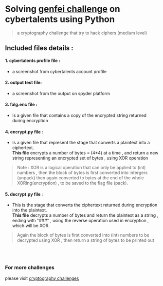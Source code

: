 # Solving [genfei challenge]( https://cybertalents.com/challenges/cryptography/genfei ) on cybertalents using Python
> a cryptography challenge that try to hack ciphers (medium level)

## Included files details :
#### 1. cybertalents profile file :
- a screenshot from cybertalents account profile 

#### 2. output test file:
- a screenshot from the output on spyder platform

#### 3. falg.enc file :
- Is a given file that contains a copy of the encrypted string returned during encryption

#### 4. encrypt.py file :
- Is a given file that represent the stage that converts a plaintext into a ciphertext. <br/>
**This file** encrypts a number of bytes = (4*4) at a time , 
and return a new string representing an encrypted set of bytes , using XOR operation

> Note : XOR is a logical operation that can only be applied to (int) numbers ,
then the block of bytes is first converted into intergers (unpack) then again converted to bytes at the end of the whole XORing(encryption) , to be saved to the flag file (pack).

#### 5. decrypt.py file :
- This is the stage that converts the ciphertext returned during encryption into the plaintext. <br/>
**This file** decrypts a number of bytes and return the plaintext as a string , ending with "###" , using the reverse operation used in encryption , which will be XOR.

> Again the block of bytes is first converted into (int) numbers to be decrypted using XOR , then return a string of bytes to be printed out 

<br/>
<br/>

### For more challenges
please visit [cryptography challenges]( https://cybertalents.com/challenges/cryptography )


